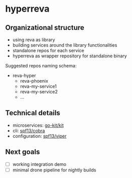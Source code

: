 # hyperreva

## Organizational structure
* using reva as library
* building services around the library functionalities
* standalone repos for each service
* hyperreva as wrapper repository for standalone binary

Suggested repos naming schema:
* reva-hyper 
  * reva-phoenix
  * reva-my-service1
  * reva-my-service2
  * ...

## Technical details
* microservices: [go-kit/kit](https://github.com/go-kit/kit)
* cli: [spf13/cobra](https://github.com/spf13/cobra)
* configuration: [spf13/viper](https://github.com/spf13/viper)

## Next goals
* [ ] working integration demo
* [ ] minimal drone pipeline for nightly builds

